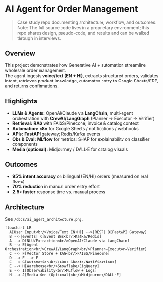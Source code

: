 # AI Agent for Order Management

> Case study repo documenting architecture, workflow, and outcomes.  
> Note: The full source code lives in a proprietary environment; this repo shares design, pseudo-code, and results and can be walked through in interviews.

## Overview
This project demonstrates how Generative AI + automation streamline wholesale order management.  
The agent ingests **voice/text (EN + HI)**, extracts structured orders, validates intent, retrieves product knowledge, automates entry to Google Sheets/ERP, and returns confirmations.

## Highlights
- **LLMs & Agents:** OpenAI/Claude via **LangChain**, multi-agent orchestration with **CrewAI/LangGraph** (Planner → Executor → Verifier)
- **Retrieval:** **RAG** with FAISS/Pinecone; invoice & catalog context
- **Automation:** **n8n** for Google Sheets / notifications / webhooks
- **APIs:** **FastAPI** gateway; Redis/Kafka events
- **Obs & Eval:** **MLflow** for metrics; SHAP for explainability on classifier components
- **Media (optional):** Midjourney / DALL·E for catalog visuals

## Outcomes
- **95% intent accuracy** on bilingual (EN/HI) orders (measured on real flows)
- **70% reduction** in manual order entry effort
- **2.5× faster** response time vs. manual process

## Architecture
See `/docs/ai_agent_architecture.png`.

```mermaid
flowchart LR
  A[User Input<br/>Voice/Text EN+HI] -->|REST| B[FastAPI Gateway]
  B -->|events| C[Event Bus<br/>Kafka/Redis]
  A --> D[NLU/Extraction<br/>OpenAI/Claude via LangChain]
  B --> E[Agent Orchestration<br/>CrewAI/LangGraph<br/>Planner→Executor→Verifier]
  C --> F[Vector Store + RAG<br/>FAISS/Pinecone]
  D --> E --> F
  E --> G[Automation<br/>n8n: Sheets/Notifications]
  E --> H[Warehouse<br/>Snowflake/BigQuery]
  E --> I[Observability<br/>MLflow + Logs]
  H --> J[Media Gen (Optional)<br/>Midjourney/DALL·E]
